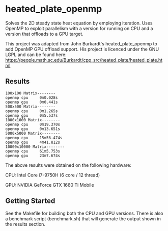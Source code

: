 # heated_plate_openmp
Solves the 2D steady state heat equation by employing iteration. Uses OpenMP to exploit parallelism with a version for running on CPU and a version that offloads to a GPU target.

This project was adapted from John Burkardt's heated_plate_openmp to add OpenMP GPU offload support. His project is licenced under the GNU LGPL and can be found here:
https://people.math.sc.edu/Burkardt/cpp_src/heated_plate/heated_plate.html


## Results

    100x100 Matrix--------
    openmp cpu     0m0.028s
    openmp gpu     0m0.441s
    500x500 Matrix--------
    openmp cpu     0m1.265s
    openmp gpu     0m5.537s
    1000x1000 Matrix--------
    openmp cpu     0m19.370s
    openmp gpu     0m13.651s
    5000x5000 Matrix--------
    openmp cpu     15m56.474s
    openmp gpu     4m41.812s
    10000x10000 Matrix--------
    openmp cpu     61m5.753s
    openmp gpu     23m7.674s

The above results were obtained on the following hardware:

CPU: Intel Core i7-9750H (6 core / 12 thread)

GPU: NVIDIA GeForce GTX 1660 Ti Mobile


## Getting Started

See the Makefile for building both the CPU and GPU versions. There is also a benchmark script (benchmark.sh) that will generate the output shown in the results section.